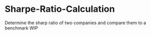 # Sharpe-Ratio-Calculation
Determine the sharp ratio of two companies and compare them to a benchmark
WIP
